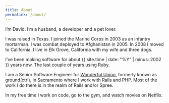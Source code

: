 ```yaml
---
title: About
permalink: /about/
---
```


I’m David. I’m a husband, a developer and a pet lover.

I was raised in Texas. I joined the Marine Corps in 2003 as an infantry mortarman. I was combat deployed to Afghanistan in 2005. In 2008 I moved to California. I live in Elk Grove, California with my wife and three dogs.

I’ve been making software for about {{ site.time | date: "%Y" | minus: 2002 }} years now. The last couple of years using Ruby.

I am a Senior Software Engineer for <a href="http://wonderfulunion.com">Wonderful Union</a>, formerly known as ground(ctrl), in Sacramento where I work with Rails and PHP. Most of the work I do there is in the realm of Rails and/or Spree.

In my free time I work on code, go to the gym, and watch movies on Netflix.
